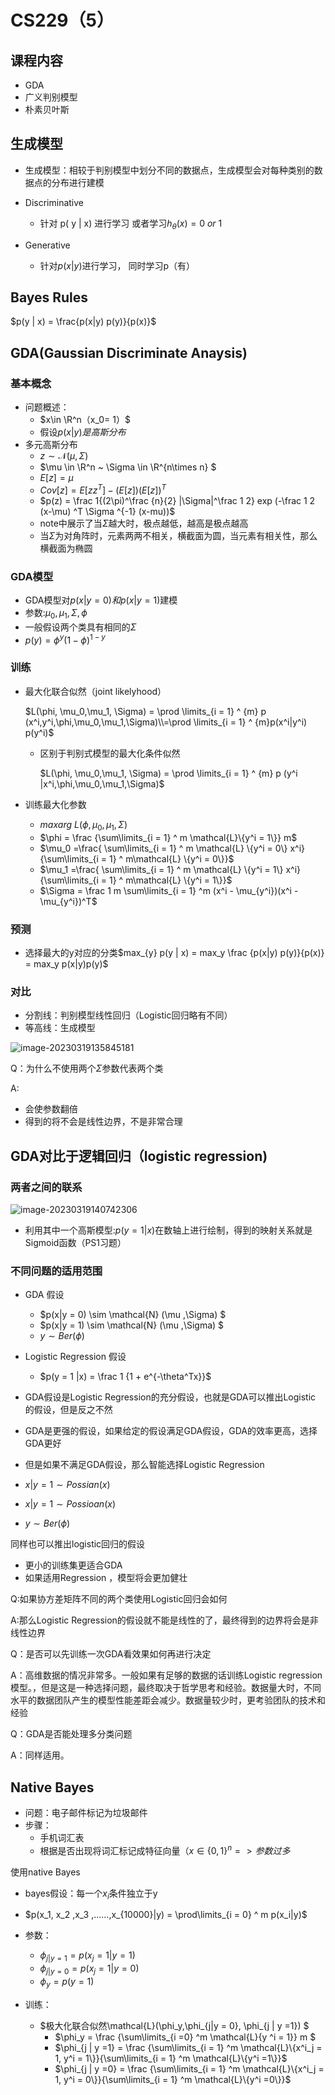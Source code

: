 # CS229（5）

## 课程内容

- GDA
- 广义判别模型
- 朴素贝叶斯



## 生成模型

- 生成模型：相较于判别模型中划分不同的数据点，生成模型会对每种类别的数据点的分布进行建模



- Discriminative 
  - 针对 p( y | x) 进行学习 或者学习$h_\theta(x) = 0\ or\ 1$

- Generative
  - 针对$p(x|y)$进行学习， 同时学习p（有）

## Bayes Rules

$p(y | x) = \frac{p(x|y)  p(y)}{p(x)}$





## GDA(Gaussian Discriminate Anaysis)

### 基本概念

- 问题概述：
  - $x\in \R^n（x_0= 1）$
  - 假设$p(x|y)是高斯分布$
- 多元高斯分布
  - $z \sim  \mathcal{N}(\mu, \Sigma)$
  - $\mu \in \R^n ~ \Sigma \in \R^{n\times n} $
  - $E[z] = \mu$
  - $Cov[z] = E[zz^T] - (E[z])(E[z])^T$
  - $p(z) = \frac 1{(2\pi)^\frac {n}{2} |\Sigma|^\frac 1 2} exp (-\frac 1 2 (x-\mu) ^T \Sigma ^{-1} (x-mu))$
  - note中展示了当$\Sigma$越大时，极点越低，越高是极点越高
  - 当$\Sigma$为对角阵时，元素两两不相关，横截面为圆，当元素有相关性，那么横截面为椭圆



### GDA模型

- GDA模型对$p(x | y = 0) 和 p(x | y = 1)$建模
- 参数:$\mu_0, \mu_1, \Sigma,\phi$
- 一般假设两个类具有相同的$\Sigma$
- $p(y) = \phi ^y (1 - \phi)^{1-y}$



### 训练

- 最大化联合似然（joint likelyhood）

  $L(\phi, \mu_0,\mu_1, \Sigma) = \prod \limits_{i = 1} ^ {m} p (x^i,y^i,\phi,\mu_0,\mu_1,\Sigma)\\=\prod \limits_{i = 1} ^ {m}p(x^i|y^i) p(y^i)$

  - 区别于判别式模型的最大化条件似然

    $L(\phi, \mu_0,\mu_1, \Sigma) = \prod \limits_{i = 1} ^ {m} p (y^i |x^i,\phi,\mu_0,\mu_1,\Sigma)$

- 训练最大化参数
  - $maxarg\ L(\phi, \mu_0,\mu_1, \Sigma)$
  - $\phi = \frac {\sum\limits_{i = 1} ^ m \mathcal{L}\{y^i = 1\}} m$
  - $\mu_0 =\frac{ \sum\limits_{i = 1} ^ m \mathcal{L} \{y^i = 0\} x^i} {\sum\limits_{i = 1} ^ m\mathcal{L} \{y^i = 0\}}$
  - $\mu_1 =\frac{ \sum\limits_{i = 1} ^ m \mathcal{L} \{y^i = 1\} x^i} {\sum\limits_{i = 1} ^ m\mathcal{L} \{y^i = 1\}}$
  - $\Sigma = \frac 1 m \sum\limits_{i = 1} ^m (x^i - \mu_{y^i})(x^i - \mu_{y^i})^T$



### 预测

- 选择最大的y对应的分类$max_{y} p(y | x) = max_y \frac {p(x|y) p(y)}{p(x)} = max_y p(x|y)p(y)$



### 对比

- 分割线：判别模型线性回归（Logistic回归略有不同）
- 等高线：生成模型

![image-20230319135845181](http://typora-yy.oss-cn-hangzhou.aliyuncs.com/img/image-20230319135845181.png)



Q：为什么不使用两个$\Sigma$参数代表两个类

A: 

- 会使参数翻倍
- 得到的将不会是线性边界，不是非常合理



## GDA对比于逻辑回归（logistic regression)

### 两者之间的联系

![image-20230319140742306](C:\Users\12587\AppData\Roaming\Typora\typora-user-images\image-20230319140742306.png)

- 利用其中一个高斯模型:$p(y = 1|x)$在数轴上进行绘制，得到的映射关系就是Sigmoid函数（PS1习题）





### 不同问题的适用范围

- GDA 假设
  - $p(x|y = 0) \sim \mathcal{N} (\mu ,\Sigma) $
  -  $p(x|y = 1) \sim \mathcal{N} (\mu ,\Sigma) $
  - $y \sim Ber(\phi)$
- Logistic Regression 假设
  - $p(y = 1 |x) = \frac 1 {1 + e^{-\theta^Tx}}$
- GDA假设是Logistic Regression的充分假设，也就是GDA可以推出Logistic 的假设，但是反之不然
- GDA是更强的假设，如果给定的假设满足GDA假设，GDA的效率更高，选择GDA更好
- 但是如果不满足GDA假设，那么智能选择Logistic Regression



- $x | y =1 \sim Possian(x)$
- $x | y = 1 \sim Possioan(x)$
- $y \sim Ber(\phi)$

同样也可以推出logistic回归的假设



- 更小的训练集更适合GDA
- 如果适用Regression ，模型将会更加健壮



Q:如果协方差矩阵不同的两个类使用Logistic回归会如何

A:那么Logistic Regression的假设就不能是线性的了，最终得到的边界将会是非线性边界

Q：是否可以先训练一次GDA看效果如何再进行决定

A：高维数据的情况非常多。一般如果有足够的数据的话训练Logistic regression 模型。，但是这是一种选择问题，最终取决于哲学思考和经验。数据量大时，不同水平的数据团队产生的模型性能差距会减少。数据量较少时，更考验团队的技术和经验



Q：GDA是否能处理多分类问题

A：同样适用。





## Native Bayes

- 问题：电子邮件标记为垃圾邮件
- 步骤：
  - 手机词汇表
  - 根据是否出现将词汇标记成特征向量（$x\in \{0,1\}^n=>参数过多$

使用native Bayes

- bayes假设：每一个$x_i$条件独立于y
- $p(x_1, x_2 ,x_3 ,……,x_{10000}|y) = \prod\limits_{i = 0} ^ m p(x_i|y)$

- 参数：
  - $\phi _{j |y = 1} = p(x_j = 1 | y = 1)$
  - $\phi _{j|y = 0} = p(x_j = 1 |y = 0)$
  - $\phi _y = p(y = 1)$
- 训练：
  - $极大化联合似然\mathcal{L}(\phi_y,\phi_{j|y = 0}, \phi_{j | y =1}) $
    - $\phi_y = \frac {\sum\limits_{i =0} ^m \mathcal{L}\{y ^i = 1\}} m $
    - $\phi_{j | y =1} = \frac {\sum\limits_{i = 1} ^m \mathcal{L}\{x^i_j = 1, y^i = 1\}}{\sum\limits_{i = 1} ^m \mathcal{L}\{y^i =1\}}$
    - $\phi_{j | y =0} = \frac {\sum\limits_{i = 1} ^m \mathcal{L}\{x^i_j = 1, y^i = 0\}}{\sum\limits_{i = 1} ^m \mathcal{L}\{y^i =0\}}$